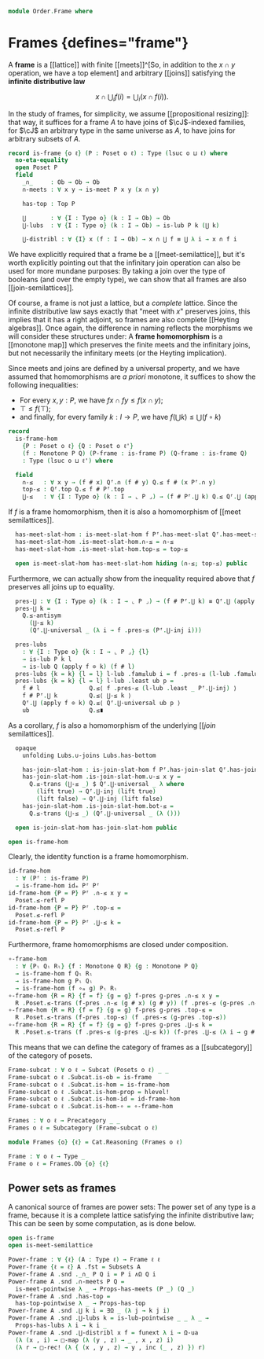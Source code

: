 <!--
```agda
open import Cat.Functor.Subcategory
open import Cat.Prelude

open import Order.Instances.Pointwise.Diagrams
open import Order.Diagram.Lub.Reasoning
open import Order.Instances.Pointwise
open import Order.Semilattice.Join
open import Order.Semilattice.Meet
open import Order.Instances.Props
open import Order.Diagram.Meet
open import Order.Diagram.Lub
open import Order.Diagram.Top
open import Order.Lattice
open import Order.Base

import Cat.Reasoning

import Order.Diagram.Meet.Reasoning as Meets
import Order.Reasoning
```
-->

```agda
module Order.Frame where
```

# Frames {defines="frame"}

A **frame** is a [[lattice]] with finite [[meets]]^[So, in addition to the $x
\cap y$ operation, we have a top element] and arbitrary [[joins]] satisfying
the **infinite distributive law**

$$
x \cap \bigcup_i f(i) = \bigcup_i (x \cap f(i))\text{.}
$$

In the study of frames, for simplicity, we assume [[propositional
resizing]]: that way, it suffices for a frame $A$ to have joins of
$\cJ$-indexed families, for $\cJ$ an arbitrary type in the same universe
as $A$, to have joins for arbitrary subsets of $A$.

```agda
record is-frame {o ℓ} (P : Poset o ℓ) : Type (lsuc o ⊔ ℓ) where
  no-eta-equality
  open Poset P
  field
    _∩_     : Ob → Ob → Ob
    ∩-meets : ∀ x y → is-meet P x y (x ∩ y)

    has-top : Top P

    ⋃       : ∀ {I : Type o} (k : I → Ob) → Ob
    ⋃-lubs  : ∀ {I : Type o} (k : I → Ob) → is-lub P k (⋃ k)

    ⋃-distribl : ∀ {I} x (f : I → Ob) → x ∩ ⋃ f ≡ ⋃ λ i → x ∩ f i
```

We have explicitly required that a frame be a [[meet-semilattice]], but
it's worth explicitly pointing out that the infinitary join operation
can also be used for more mundane purposes: By taking a join over the
type of booleans (and over the empty type), we can show that all frames
are also [[join-semilattices]].

<!--
```agda
  infixr 25 _∩_

  module is-lubs {I} {k : I → Ob} = is-lub (⋃-lubs k)

  open Meets ∩-meets public
  open Top has-top using (top; !) public
  open Lubs P ⋃-lubs public

  has-meet-slat : is-meet-semilattice P
  has-meet-slat .is-meet-semilattice._∩_ = _∩_
  has-meet-slat .is-meet-semilattice.∩-meets = ∩-meets
  has-meet-slat .is-meet-semilattice.has-top = has-top

  has-join-slat : is-join-semilattice P
  has-join-slat .is-join-semilattice._∪_ = _∪_
  has-join-slat .is-join-semilattice.∪-joins = ∪-joins
  has-join-slat .is-join-semilattice.has-bottom = has-bottom

  has-lattice : is-lattice P
  has-lattice .is-lattice._∩_ = _∩_
  has-lattice .is-lattice.∩-meets = ∩-meets
  has-lattice .is-lattice._∪_ = _∪_
  has-lattice .is-lattice.∪-joins = ∪-joins
  has-lattice .is-lattice.has-top = has-top
  has-lattice .is-lattice.has-bottom = has-bottom

private variable
  o ℓ o' ℓ' : Level
  P Q R : Poset o ℓ

abstract
  is-frame-is-prop : is-prop (is-frame P)
  is-frame-is-prop {P = P} p q = path where
    open Order.Diagram.Top P using (H-Level-Top)

    module p = is-frame p
    module q = is-frame q
    open is-frame

    meetp : ∀ x y → x p.∩ y ≡ x q.∩ y
    meetp x y = meet-unique (p.∩-meets x y) (q.∩-meets x y)

    lubp : ∀ {I} (k : I → ⌞ P ⌟) → p.⋃ k ≡ q.⋃ k
    lubp k = lub-unique (p.⋃-lubs k) (q.⋃-lubs k)

    path : p ≡ q
    path i ._∩_     x y = meetp x y i
    path i .∩-meets x y = is-prop→pathp (λ i → hlevel {T = is-meet P x y (meetp x y i)} 1) (p.∩-meets x y) (q.∩-meets x y) i
    path i .has-top    = hlevel {T = Top P} 1 p.has-top q.has-top i
    path i .⋃ k        = lubp k i
    path i .⋃-lubs k = is-prop→pathp (λ i → hlevel {T = is-lub P k (lubp k i)} 1) (p.⋃-lubs k) (q.⋃-lubs k) i
    path i .⋃-distribl x f j = is-set→squarep (λ _ _ → Poset.Ob-is-set P)
      (λ i → meetp x (lubp f i) i)
      (p.⋃-distribl x f) (q.⋃-distribl x f)
      (λ i → lubp (λ e → meetp x (f e) i) i)
      i j

instance
  H-Level-is-frame : ∀ {n} → H-Level (is-frame P) (suc n)
  H-Level-is-frame = prop-instance is-frame-is-prop
```
-->

Of course, a frame is not just a lattice, but a *complete* lattice.
Since the infinite distributive law says exactly that "meet with $x$"
preserves joins, this implies that it has a right adjoint, so frames are
also complete [[Heyting algebras]]. Once again, the difference in naming
reflects the morphisms we will consider these structures under: A
**frame homomorphism** is a [[monotone map]] which preserves the finite
meets and the infinitary joins, but not necessarily the infinitary meets
(or the Heyting implication).

<!-- [TODO: Reed M, 10/01/2024] Prove that all joins => heyting algebras + link to proof here -->

Since meets and joins are defined by a universal property, and we have
assumed that homomorphisms are *a priori* monotone, it suffices to show
the following inequalities:

* For every $x, y : P$, we have $f x \cap f y \leq f (x \cap y)$;
* $\top \leq f(\top)$;
* and finally, for every family $k : I \to P$, we have $f (\bigcup k) \leq \bigcup (f \circ k)$

```agda
record
  is-frame-hom
    {P : Poset o ℓ} {Q : Poset o ℓ'}
    (f : Monotone P Q) (P-frame : is-frame P) (Q-frame : is-frame Q)
    : Type (lsuc o ⊔ ℓ') where
```

<!--
```agda
  private
    module P = Poset P
    module Pᶠ = is-frame P-frame
    module Q = Order.Reasoning Q
    module Qᶠ = is-frame Q-frame
    open is-lub
```
-->

```agda
  field
    ∩-≤   : ∀ x y → (f # x) Qᶠ.∩ (f # y) Q.≤ f # (x Pᶠ.∩ y)
    top-≤ : Qᶠ.top Q.≤ f # Pᶠ.top
    ⋃-≤   : ∀ {I : Type o} (k : I → ⌞ P ⌟) → (f # Pᶠ.⋃ k) Q.≤ Qᶠ.⋃ (apply f ⊙ k)
```

If $f$ is a frame homomorphism, then it is also a homomorphism of [[meet
semilattices]].

```agda
  has-meet-slat-hom : is-meet-slat-hom f Pᶠ.has-meet-slat Qᶠ.has-meet-slat
  has-meet-slat-hom .is-meet-slat-hom.∩-≤ = ∩-≤
  has-meet-slat-hom .is-meet-slat-hom.top-≤ = top-≤

  open is-meet-slat-hom has-meet-slat-hom hiding (∩-≤; top-≤) public
```

Furthermore, we can actually show from the inequality required above
that $f$ preserves all joins up to equality.

```agda
  pres-⋃ : ∀ {I : Type o} (k : I → ⌞ P ⌟) → (f # Pᶠ.⋃ k) ≡ Qᶠ.⋃ (apply f ⊙ k)
  pres-⋃ k =
    Q.≤-antisym
      (⋃-≤ k)
      (Qᶠ.⋃-universal _ (λ i → f .pres-≤ (Pᶠ.⋃-inj i)))

  pres-lubs
    : ∀ {I : Type o} {k : I → ⌞ P ⌟} {l}
    → is-lub P k l
    → is-lub Q (apply f ⊙ k) (f # l)
  pres-lubs {k = k} {l = l} l-lub .fam≤lub i = f .pres-≤ (l-lub .fam≤lub i)
  pres-lubs {k = k} {l = l} l-lub .least ub p =
    f # l              Q.≤⟨ f .pres-≤ (l-lub .least _ Pᶠ.⋃-inj) ⟩
    f # Pᶠ.⋃ k         Q.≤⟨ ⋃-≤ k ⟩
    Qᶠ.⋃ (apply f ⊙ k) Q.≤⟨ Qᶠ.⋃-universal ub p ⟩
    ub                 Q.≤∎
```

As a corollary, $f$ is also a homomorphism of the underlying [[*join*
semilattices]].

```agda
  opaque
    unfolding Lubs.∪-joins Lubs.has-bottom

    has-join-slat-hom : is-join-slat-hom f Pᶠ.has-join-slat Qᶠ.has-join-slat
    has-join-slat-hom .is-join-slat-hom.∪-≤ x y =
      Q.≤-trans (⋃-≤ _) $ Qᶠ.⋃-universal _ λ where
        (lift true) → Qᶠ.⋃-inj (lift true)
        (lift false) → Qᶠ.⋃-inj (lift false)
    has-join-slat-hom .is-join-slat-hom.bot-≤ =
      Q.≤-trans (⋃-≤ _) (Qᶠ.⋃-universal _ (λ ()))

  open is-join-slat-hom has-join-slat-hom public

open is-frame-hom
```

<!--
```agda
abstract
  is-frame-hom-is-prop
    : ∀ {f : Monotone P Q} {P-frame Q-frame}
    → is-prop (is-frame-hom f P-frame Q-frame)
  is-frame-hom-is-prop {Q = Q} = Iso→is-hlevel 1 eqv $
    ×-is-hlevel 1 (Π-is-hlevel² 1 λ _ _ → Q.≤-thin) $
    ×-is-hlevel 1 Q.≤-thin $
    Π-is-hlevel' 1 λ _ → Π-is-hlevel 1 λ _ → Q.≤-thin
    where unquoteDecl eqv = declare-record-iso eqv (quote is-frame-hom)
          module Q = Poset Q

instance
  H-Level-is-frame-hom
    : ∀ {f : Monotone P Q} {P-frame Q-frame}
    → ∀ {n} → H-Level (is-frame-hom f P-frame Q-frame) (suc n)
  H-Level-is-frame-hom = prop-instance is-frame-hom-is-prop
```
-->

Clearly, the identity function is a frame homomorphism.

```agda
id-frame-hom
  : ∀ (Pᶠ : is-frame P)
  → is-frame-hom idₘ Pᶠ Pᶠ
id-frame-hom {P = P} Pᶠ .∩-≤ x y =
  Poset.≤-refl P
id-frame-hom {P = P} Pᶠ .top-≤ =
  Poset.≤-refl P
id-frame-hom {P = P} Pᶠ .⋃-≤ k =
  Poset.≤-refl P
```

Furthermore, frame homomorphisms are closed under composition.

```agda
∘-frame-hom
  : ∀ {Pₗ Qₗ Rₗ} {f : Monotone Q R} {g : Monotone P Q}
  → is-frame-hom f Qₗ Rₗ
  → is-frame-hom g Pₗ Qₗ
  → is-frame-hom (f ∘ₘ g) Pₗ Rₗ
∘-frame-hom {R = R} {f = f} {g = g} f-pres g-pres .∩-≤ x y =
  R .Poset.≤-trans (f-pres .∩-≤ (g # x) (g # y)) (f .pres-≤ (g-pres .∩-≤ x y))
∘-frame-hom {R = R} {f = f} {g = g} f-pres g-pres .top-≤ =
  R .Poset.≤-trans (f-pres .top-≤) (f .pres-≤ (g-pres .top-≤))
∘-frame-hom {R = R} {f = f} {g = g} f-pres g-pres .⋃-≤ k =
  R .Poset.≤-trans (f .pres-≤ (g-pres .⋃-≤ k)) (f-pres .⋃-≤ (λ i → g # k i))
```

This means that we can define the category of frames as a [[subcategory]]
of the category of posets.

```agda
Frame-subcat : ∀ o ℓ → Subcat (Posets o ℓ) _ _
Frame-subcat o ℓ .Subcat.is-ob = is-frame
Frame-subcat o ℓ .Subcat.is-hom = is-frame-hom
Frame-subcat o ℓ .Subcat.is-hom-prop = hlevel!
Frame-subcat o ℓ .Subcat.is-hom-id = id-frame-hom
Frame-subcat o ℓ .Subcat.is-hom-∘ = ∘-frame-hom

Frames : ∀ o ℓ → Precategory _ _
Frames o ℓ = Subcategory (Frame-subcat o ℓ)

module Frames {o} {ℓ} = Cat.Reasoning (Frames o ℓ)

Frame : ∀ o ℓ → Type _
Frame o ℓ = Frames.Ob {o} {ℓ}
```

## Power sets as frames

A canonical source of frames are power sets: The power set of any type
is a frame, because it is a complete lattice satisfying the infinite
distributive law; This can be seen by some computation, as is done
below.

```agda
open is-frame
open is-meet-semilattice

Power-frame : ∀ {ℓ} (A : Type ℓ) → Frame ℓ ℓ
Power-frame {ℓ = ℓ} A .fst = Subsets A
Power-frame A .snd ._∩_ P Q i = P i ∧Ω Q i
Power-frame A .snd .∩-meets P Q =
  is-meet-pointwise λ _ → Props-has-meets (P _) (Q _)
Power-frame A .snd .has-top =
  has-top-pointwise λ _ → Props-has-top
Power-frame A .snd .⋃ k i = ∃Ω _ (λ j → k j i)
Power-frame A .snd .⋃-lubs k = is-lub-pointwise _ _ λ _ →
  Props-has-lubs λ i → k i _
Power-frame A .snd .⋃-distribl x f = funext λ i → Ω-ua
  (λ (x , i) → □-map (λ (y , z) → _ , x , z) i)
  (λ r → □-rec! (λ { (x , y , z) → y , inc (_ , z) }) r)
```
